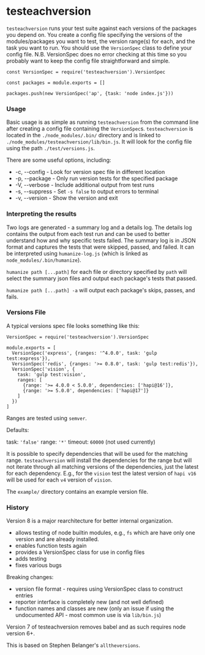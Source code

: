 # testeachversion

`testeachversion` runs your test suite against each versions of the packages you depend on. You create a config file specifying the versions of the modules/packages you want to test, the version range(s) for each, and the task you want to run. You should use the `VersionSpec` class to define your config file. N.B. VersionSpec does no error checking at this time so you probably want to keep the config file straightforward and simple.

```
const VersionSpec = require('testeachversion').VersionSpec

const packages = module.exports = []

packages.push(new VersionSpec('ap', {task: 'node index.js'}))

```


### Usage

Basic usage is as simple as running `testeachversion` from the command line after creating a config file containing the `VersionSpec`s. `testeachversion` is located in the `./node_modules/.bin/` directory and is linked to `./node_modules/testeachversion/lib/bin.js`. It will look for the config file using the path `./test/versions.js`.

There are some useful options, including:

- -c, --config - Look for version spec file in different location
- -p, --package - Only run version tests for the specified package
- -V, --verbose - Include additional output from test runs
- -s, --suppress - Set `-s false` to output errors to terminal
- -v, --version - Show the version and exit

### Interpreting the results

Two logs are generated - a summary log and a details log. The details log contains the output from each test run and can be used to better understand how and why specific tests failed. The summary log is in JSON format and captures the tests that were skipped, passed, and failed. It can be interpreted using `humanize-log.js` (which is linked as `node_modules/.bin/humanize`).

`humanize path [...path]` for each file or directory specified by `path` will select the summary json files and output each package's tests that passed.

`humanize path [...path] -a` will output each package's skips, passes, and fails.


### Versions File

A typical versions spec file looks something like this:

```
VersionSpec = require('testeachversion').VersionSpec

module.exports = [
  VersionSpec('express', {ranges: '^4.0.0', task: 'gulp test:express'}),
  VersionSpec('redis', {ranges: '>= 0.8.0', task: 'gulp test:redis'}),
  VersionSpec('vision', {
    task: 'gulp test:vision',
    ranges: [
      {range: '>= 4.0.0 < 5.0.0', dependencies: ['hapi@16']},
      {range: '>= 5.0.0', dependencies: ['hapi@17']}
    ]
  })
]
```

Ranges are tested using `semver`.

Defaults:

task: `'false'`
range: `'*'`
timeout: `60000` (not used currently)

It is possible to specify dependencies that will be used for the matching range. `testeachversion` will install
the dependencies for the range but will not iterate through all matching versions of the dependencies, just the
latest for each dependency. E.g., for the `vision` test the latest version of `hapi v16` will be used for each
`v4` version of `vision`.

The `example/` directory contains an example version file.


### History

Version 8 is a major rearchitecture for better internal organization.
- allows testing of node builtin modules, e.g., `fs` which are have only one version and are already installed.
- enables function tests again
- provides a VersionSpec class for use in config files
- adds testing
- fixes various bugs

Breaking changes:
- version file format - requires using VersionSpec class to construct entries
- reporter interface is completely new (and not well defined)
- function names and classes are new (only an issue if using the undocumented API - most common use is via `lib/bin.js`)


Version 7 of testeachversion removes babel and as such requires node version 6+.


This is based on Stephen Belanger's `alltheversions`.
